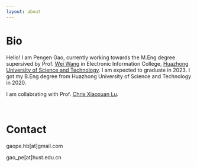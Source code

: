 ```yaml
---
layout: about 
---
```


# Bio
Hello! I am Pengen Gao, currently working towards the M.Eng degree supersived by Prof. [Wei Wang](http://eic.hust.edu.cn/professor/wangwei/index.html) in Electronic Information College, [Huazhong University of Science and Technology](http://english.hust.edu.cn/). I am expected to graduate in 2023. I got my B.Eng degree from Huazhong University of Science and Technology in 2020.

I am collabrating with Prof. [Chris Xiaoxuan Lu](https://christopherlu.github.io/).

<br/>

# Contact
gaope.hb[at]gmail.com

gao_pe[at]hust.edu.cn


